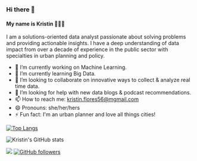 ### Hi there 👋
#### My name is Kristin 👩🏻‍💻

I am a solutions-oriented data analyst passionate about solving problems and providing actionable insights. I have a deep understanding of data impact from over a decade of experience in the public sector with specialties in urban planning and policy.

- 🔭 I’m currently working on Machine Learning. 
- 🌱 I’m currently learning Big Data. 
- 👯 I’m looking to collaborate on innovative ways to collect & analyze real time data. 
- 🤔 I’m looking for help with new data blogs & podcast recommendations. 
- 📫 How to reach me: <kristin.flores56@mgmail.com>
- 😄 Pronouns: she/her/hers
- ⚡ Fun fact: I'm an urban planner and love all things cities!

[![Top Langs](https://github-readme-stats.vercel.app/api/top-langs/?username=kflores56&layout=compact)](https://github.com/kflores56/github-readme-stats)

![Kristin's GitHub stats](https://github-readme-stats.vercel.app/api?username=kflores56&show_icons=true&theme=vue-dark)

![](https://komarev.com/ghpvc/?username=kflores56&color=blue)
[![GitHub followers](https://img.shields.io/github/followers/kflores56.svg?style=social&label=Follow&maxAge=2592000)](https://github.com/kflores56?tab=followers)

